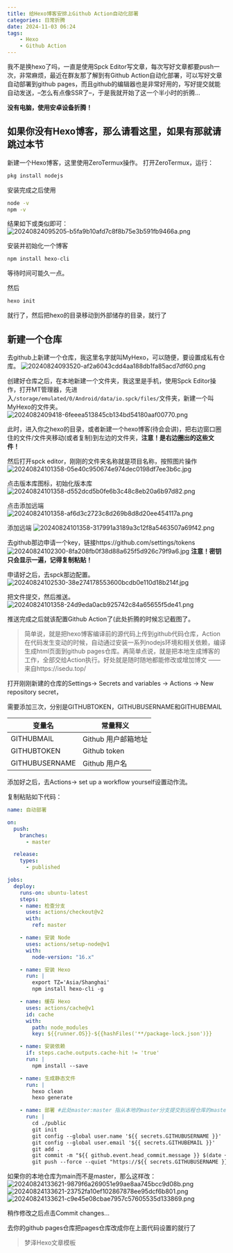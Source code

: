 ```yaml
---
title: 给Hexo博客安排上Github Action自动化部署
categories: 日常折腾
date: 2024-11-03 06:24
tags: 
    - Hexo
    - Github Action
---
```


我不是换hexo了吗，一直是使用Spck Editor写文章，每次写好文章都要push一次，非常麻烦，最近在群友那了解到有Github Action自动化部署，可以写好文章自动部署到github pages，而且github的编辑器也是非常好用的，写好提交就能自动发送，–怎么有点像SSR了–，于是我就开始了这一个半小时的折腾…

**没有电脑，使用安卓设备折腾！**

## 如果你没有Hexo博客，那么请看这里，如果有那就请跳过本节
新建一个Hexo博客，这里使用ZeroTermux操作。
打开ZeroTermux，运行：
```sh
pkg install nodejs
```
安装完成之后使用
```sh
node -v
npm -v
```

结果如下或类似即可：
![20240824095205-b5fa9b10afd7c8f8b75e3b591fb9466a.png](https://s2.loli.net/2024/08/24/aAT7Fvn8yWKdGL5.png)

安装并初始化一个博客

```sh
npm install hexo-cli
```
等待时间可能久一点。

然后
```sh
hexo init
```
就行了，然后把hexo的目录移动到外部储存的目录，就行了

## 新建一个仓库
去github上新建一个仓库，我这里名字就叫MyHexo，可以随便，要设置成私有仓库。
![20240824093520-af2a6043cdd4aa188db1fa85acd7df60.png](https://s2.loli.net/2024/08/24/uxryP9egDRmTIJi.png)

创建好仓库之后，在本地新建一个文件夹，我这里是手机，使用Spck Editor操作，打开MT管理器，先进入`/storage/emulated/0/Android/data/io.spck/files/`文件夹，新建一个叫MyHexo的文件夹。
![2024082409418-6feeea513845cb134bd54180aaf00770.png](https://s2.loli.net/2024/08/24/Wrgp9Vz6j5IBmGC.png)

此时，进入你之hexo的目录，或者新建一个hexo博客(待会会讲)，把右边窗口圈住的文件/文件夹移动(或者复制)到左边的文件夹，**注意！是右边圈出的这些文件！**

然后打开spck editor，刚刚的文件夹名称就是项目名称，按照图片操作
![20240824101358-05e40c950674e974dec0198df7ee3b6c.jpg](https://s2.loli.net/2024/08/24/toPWBEuexADfMrT.jpg)

点击版本库图标，初始化版本库
![20240824101358-d552dcd5b0fe6b3c48c8eb20a6b97d82.png](https://s2.loli.net/2024/08/24/nGbmODZ3NfJhPga.png)

点击添加远端
![20240824101358-af6d3c2723c8d269b8d8d20ee454117a.png](https://s2.loli.net/2024/08/24/ukoeSBF63y7TiQ4.png)

添加远端
![20240824101358-317991a3189a3c12f8a5463507a69f42.png](https://s2.loli.net/2024/08/24/xeaoyvW8RbKzcgV.png)

去github那边申请一个key，链接https://github.com/settings/tokens
![20240824102300-8fa208fb0f38d88a625f5d926c79f9a6.jpg](https://s2.loli.net/2024/08/24/TI9xnRlLVF3S5CY.jpg)
**注意！密钥只会显示一遍，记得复制粘贴！**

申请好之后，去spck那边配置。
![20240824102530-38e274178553600bcdb0e110d18b214f.jpg](https://s2.loli.net/2024/08/24/LWFfPzArclDedO8.jpg)

把文件提交，然后推送。
![20240824101358-24d9eda0acb925742c84a65655f5de41.png](https://s2.loli.net/2024/08/24/TYDKCBdavreNwzp.png)

推送完成之后就该配置Github Action了(此处折腾的时候忘记截图了。

>简单说，就是把hexo博客编译前的源代码上传到github代码仓库，Action在代码发生变动的时候，自动通过安装一系列nodejs环境和相关依赖，编译生成html页面到github pages仓库。再简单点说，就是把本地生成博客的工作，全部交给Action执行。好处就是随时随地都能修改或增加博文
  ——来自https://isedu.top/

打开刚刚新建的仓库的Settings-> Secrets and variables -> Actions -> New repository secret，

需要添加三次，分别是GITHUBTOKEN，GITHUBUSERNAME和GITHUBEMAIL

| 变量名          | 常量释义             |
|-----------------|----------------------|
| GITHUBMAIL      | Github 用户邮箱地址  |
| GITHUBTOKEN     | Github token         |
| GITHUBUSERNAME  | Github 用户名        |


添加好之后，去Actions-> set up a workflow yourself设置动作流。

复制粘贴如下代码：

```yaml
name: 自动部署

on:
  push:
    branches:
      - master

  release:
    types:
      - published

jobs:
  deploy:
    runs-on: ubuntu-latest
    steps:
    - name: 检查分支
      uses: actions/checkout@v2
      with:
        ref: master

    - name: 安装 Node
      uses: actions/setup-node@v1
      with:
        node-version: "16.x"

    - name: 安装 Hexo
      run: |
        export TZ='Asia/Shanghai'
        npm install hexo-cli -g

    - name: 缓存 Hexo
      uses: actions/cache@v1
      id: cache
      with:
        path: node_modules
        key: ${{runner.OS}}-${{hashFiles('**/package-lock.json')}}

    - name: 安装依赖
      if: steps.cache.outputs.cache-hit != 'true'
      run: |
        npm install --save

    - name: 生成静态文件
      run: |
        hexo clean
        hexo generate

    - name: 部署 #此处master:master 指从本地的master分支提交到远程仓库的master分支(不是博客的分支写master即可)，若远程仓库没有对应分支则新建一个。如有其他需要，可以根据自己的需求更改。
      run: |
        cd ./public
        git init
        git config --global user.name '${{ secrets.GITHUBUSERNAME }}'
        git config --global user.email '${{ secrets.GITHUBEMAIL }}'
        git add .
        git commit -m "${{ github.event.head_commit.message }} $(date +"%Z %Y-%m-%d %A %H:%M:%S") Updated By Github Actions"
        git push --force --quiet "https://${{ secrets.GITHUBUSERNAME }}:${{ secrets.GITHUBTOKEN }}@github.com/${{ secrets.GITHUBUSERNAME }}/${{ secrets.GITHUBUSERNAME }}.github.io.git" master:master  # GitHub配置
```

如果你的本地仓库为main而不是master，那么这样改：
![20240824133621-9879f6a269051e99ae8aa745bcc9d08b.png](https://s2.loli.net/2024/08/24/lqG4QZb9g1YVfvX.png)
![20240824133621-23752fa10ef102867878ee95dcf6b801.png](https://s2.loli.net/2024/08/24/7hIjab3QTP2xNps.png)
![20240824133621-c9e45e08cbae7957c57605535d133869.png](https://s2.loli.net/2024/08/24/ZsValeRKALMwDcy.png)

稍作修改之后点击Commit changes...

去你的github pages仓库把pages仓库改成你在上面代码设置的就行了

> 梦泽Hexo文章模板
